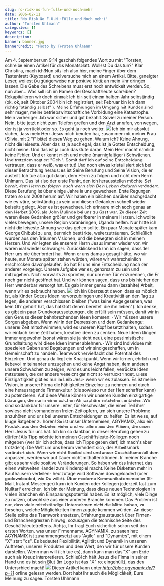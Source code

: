 ```yaml
---
slug: no-risk-no-fun-fulle-und-noch-mehr
date: 2006-02-11
title: "No Risk No F.U.N (Fülle und Noch mehr)"
author: "Torsten Uhlmann"
categories: []
keywords: []
description:
banner: banner.jpg
bannerCredit: "Photo by Torsten Uhlmann"
---
```


Am 4. September um 9:14 geschah folgendes Wort zu mir: "Torsten, schreibe einen Artikel für das Monatsblatt. Wollest Du das tun?" Klar, Christina, mach ich!Nun sitz ich also hier, meine Finger über dem Tastenbrett (Keyboard) und versuche mich an einem Artikel. Bitte, geneigter Leser, wollest Du gütigerweise nur positive Kritik an mein Ohr dringen lassen. Die Gabe des Schreibens muss erst noch entwickelt werden. So, nun aber… Was soll ich im Namen der Geschäftsleute schreiben? Rekapitulieren wir doch einmal: Ich bin seit einem halben Jahr selbständig (ok, ok, seit Oktober 2004 bin ich registriert, seit Februar bin ich dann richtig "ständig selbst" ). Meine Erfahrungen im Umgang mit Kunden sind sehr mager, meine betriebswirtschaftliche Vorbildung eine Katastrophe. Mein vorheriger Job war sicher und gut bezahlt. Soviel zu meiner Person. Nein, bitte jetzt nicht zum Telefon greifen und den Arzt anrufen, von wegen, der ist ja verrückt oder so. Es geht ja noch weiter. ![](http://www.agynamix.de/pic/Image1181.jpg) Ich bin mir absolut sicher, dass mein Herr Jesus mich berufen hat, zusammen mit meiner Frau (Silvia, mit 2 "i" bitte) diesen Weg zu gehen. Warum ich? Keine Ahnung, nicht die leiseste. Aber das ist ja auch egal, das ist ja Gottes Entscheidung, nicht meine. Und das ist ja auch das Gute daran. Mein Herr macht nämlich keine Fehler. Und er kennt mich und meine (mannigfaltigen) Schwächen. Und trotzdem sagt er: "Geh!". Somit darf ich auf seine Entscheidung vertrauen, dass er weiß, was er tut! Und noch etwas kristallisiert sich bei dieser Betrachtung heraus: es ist Seine Berufung und Seine Vision, die er austeilt. Ich tue also gut daran, dem Herrn zu folgen und nicht dem Herrn Uhlmann. Das ist also der erste Punkt, den ich herausstellen möchte: *Sei bereit, dem Herrn zu folgen, auch wenn sich Dein Leben dadurch verändert.* Diese Berufung ist über einige Jahre in uns gewachsen. Erste Regungen traten so um 2000 herum auf. Wir haben ein bißchen darüber nachgedacht wie es wäre, selbständig zu sein und diesen Gedanken schnell wieder beiseite gelegt. Aber es ist gewachsen. Ich erinnere mich noch genau an den Herbst 2003, als John Mulinde bei uns zu Gast war. Zu dieser Zeit waren diese Gedanken größer und greifbarer in meinem Herzen. Ich wollte vieles bewegen, unsere Region voranbringen, Uganda helfen. Nur hatte ich nicht die leiseste Ahnung wie das gehen sollte. Ein paar Monate später kam George Chibubi zu uns, der mich bestärkte, weiterzuträumen. Schließlich wurden aus den Träumen Visionen, und die bewegten sich in meinem Herzen. Und wir legten sie unserem Herrn Jesus immer wieder vor, wir waren mal wieder schwanger. Zurückblickend kann ich sagen, dass der Herr uns nie überfordert hat. Wenn er uns damals gesagt hätte, wo wir heute, nur Monate später stehen würden, wären wir wahrscheinlich erschrocken davongelaufen. So hat Er uns eine Entscheidung nach der anderen vorgelegt. Unsere Aufgabe war es, gehorsam zu sein und mitzugehen. Nicht vorwärts zu sprinten, nur um eine Tür einzurennen, die Er noch gar nicht geöffnet hat. Und wir können sagen, dass uns bis hierher der Herr wunderbar versorgt hat. Es gab immer genau dann (bezahlte) Arbeit, wenn wir es gebraucht haben. ![](http://www.agynamix.de/pic/Image166.jpg) Ich bin überzeugt davon, dass es möglich ist, als Kinder Gottes Ideen hervorzubringen und Kreativität an den Tag zu legen, die anderen verschlossen bleiben ("was keine Auge gesehen, was kein Ohr gehört hat, das hat Gott denen bereitet, die ihn lieben"). Ich denke, es gibt ein paar Grundvoraussetzungen, die erfüllt sein müssen, damit wir in den Genuss dieser bahnbrechenden Ideen kommen: · Wir müssen unsere Sorgen abgeben. Wenn wir in der Depression und dem Gedankengut unserer Zeit mitschwimmen, wird es unseren Kopf besetzt halten, sodass wir einfach keine Zeit haben, kreative Ideen zu denken. Neue Ideen klingen immer ungewohnt (sonst wären sie ja nicht neu), eine pessimistische Grundhaltung wird diese Ideen immer ablehnen. · Wir sind Individuen mit speziellen Gaben und Begabungen und wir sind geschaffen, um in Gemeinschaft zu handeln. Teamwork vervielfacht das Potential des Einzelnen. Und genau da liegt ein Knackpunkt. Wenn wir lernen, ehrlich und liebevoll miteinander umzugehen und keine Angst haben, dem anderen unsere Schwächen zu zeigen, wird es uns leicht fallen, verrückte Ideen mitzuteilen, die der andere vielleicht gar nicht so verrückt findet. Diese Einzigartigkeit gibt es nur im Leib Jesu- wenn wir es zulassen. Es ist meine Vision, in unserer Firma die Fähigkeiten Einzelner zu nehmen und durch eine herausragende Firmenkultur (die sowieso nur der Herr schaffen kann) zu potenzieren. Auf diese Weise können wir unseren Kunden einzigartige Lösungen, die nur in einer solchen Atmosphäre entstehen, anbieten. Wir sind so dankbar für unsere Leiter, für Geschwister, die einen Teil ihrer sowieso nicht vorhandenen freien Zeit opfern, um sich unsere Probleme anzuhören und uns bei unseren Entscheidungen zu helfen. Es ist weise, auf kluge Ratgeber zu hören! So ist unser Unternehmen, AGYNAMIX, also ein Produkt aus den Gebeten vieler und vor allem aus den Plänen, die unser Herr Jesus für uns hat. Ich bin so dankbar, in dieser Berufung gehen zu dürfen! Als Tipp möchte ich meinen Geschäftsleute-Kollegen noch mitgeben (wer bin ich schon, dass ich Tipps geben darf, ich mach's aber trotzdem): Die Welt um uns herum verändert sich, der Arbeitsmark verändert sich. Wenn wir nicht flexibel sind und unser Geschäftsmodell dem anpassen, werden wir auf Dauer nicht mithalten können. In meiner Branche gibt es sehr viele positive Veränderungen. So haben wir das Internet, das einen weltweiten Handel zum Kinderspiel macht. Keine Disketten mehr in Kaufhäusern verteilen- heutzutage wird Software downgeloaded (oder gedownloaded, wie Du willst). Über moderne Kommunikationsmedien (E-Mail, Instant Messenger) kann ich Kunden oder Kollegen jederzeit fast zum Nulltarif erreichen. Ich bin der Meinung, dass diese neuen Technologien in vielen Branchen ein Einsparungspotential haben. Es ist möglich, viele Dinge zu nutzen, obwohl sie aus einer anderen Branche kommen. Das Problem ist nur, dass viele mittelständige Unternehmen nicht die Mittel haben, zu forschen, welche Möglichkeiten ihnen zugute kommen würden. An dieser Stelle sollte das Teamwork ansetzen, Erfahrungsaustausch über Firmen- und Branchengrenzen hinweg, sozusagen die technische Seite des Geschäftsleutetreffens. Ach ja, Ihr fragt Euch sicherlich schon seit den ersten Worten, was unser Firmenname, AGYNAMIX, zu sagen hat: AGYNAMIX ist zusammengesetzt aus "Agile" und "Dynamics", mit einem "X" statt "cs". Es bedeutet Flexibilität, Agilität und Dynamik in unserem Auftreten, unseren Produkten und dem Wert, den wir für unsere Kunden darstellen. Wenn man will (ich tue es), dann kann man das "X" am Ende auch als Kreuz interpretieren. Schließlich hält Jesus die Firma in seiner Hand und es ist sein Blut (im Logo ist das "X" rot eingehüllt), das den Unterschied macht!
![](http://www.agynamix.de/pic/Image190-1.jpg)
Dieser Artikel kann unter *http://blog.agynamix.de/?p=11* online gelesen werden. Dort habt Ihr auch die Möglichkeit, Eure Meinung zu sagen.
Torsten Uhlmann
